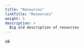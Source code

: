 ```yaml
---
title: "Resources"
linkTitle: "Resources"
weight: 5
description: >
  Big old description of resources
---
```


ok
